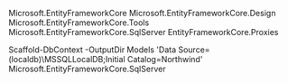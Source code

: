 Microsoft.EntityFrameworkCore
Microsoft.EntityFrameworkCore.Design
Microsoft.EntityFrameworkCore.Tools
Microsoft.EntityFrameworkCore.SqlServer
EntityFrameworkCore.Proxies

Scaffold-DbContext -OutputDir Models 'Data Source=(localdb)\MSSQLLocalDB;Initial Catalog=Northwind' Microsoft.EntityFrameworkCore.SqlServer
